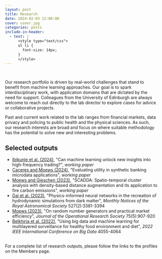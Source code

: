 ```yaml
---
layout: post
title: Research
date: 2024-02-03 12:00:00
cover: cover.jpg
categories: posts
include-in-header:
  - text: |
      <style type="text/css">
      ul li {
        font-size: 14px;
      }
      </style>
---
```


<br>

Our research portfolio is driven by real-world challenges that stand to benefit from machine learning approaches. Our goal is to spark interdisciplinary work, with application domains that are dictated by the need for support. Colleagues from the University of Edinburgh are always welcome to reach out directly to the lab director to explore cases for advice or collaborative projects.

Past and current work related to the lab ranges from financial markets, data privacy and policing to public health and the physical sciences. As such, our research interests are broad and focus on where suitable methodology has the potential to solve new and interesting problems.

## Selected outputs

- [Ibikunle et al. (2024)](https://arxiv.org/abs/2405.08101), "Can machine learning unlock new insights into high-frequency trading?", _working paper_
- [Caceres and Moews (2024)](https://arxiv.org/abs/2311.04290), "Evaluating utility in synthetic banking microdata applications", _working paper_
- [Moews and Gieschen (2023)](https://arxiv.org/abs/2410.22519), "SCADDA: Spatio-temporal cluster analysis with density-based distance augmentation and its application to fire carbon emissions", _working paper_
- [Dai et al. (2023)](https://doi.org/10.1093/mnras/stad3394), "Physics-informed neural networks in the recreation of hydrodynamic simulations from dark matter", _Monthly Notices of the Royal Astronomical Society_ 527(2):3381-3394
- [Moews (2023)](https://doi.org/10.1080/01605682.2023.2219292), "On random number generators and practical market efficiency", _Journal of the Operational Research Society_ 75(5):907-920
- [Belkhiria et al. (2022)](https://doi.org/10.1109/BigData55660.2022.10020762), "Using big data and machine learning for multilayered surveillance for healthy food environment and diet", _2022 IEEE International Conference on Big Data_ 4055-4064

<br>
For a complete list of research outputs, please follow the links to the profiles on the Members page.

<br>
